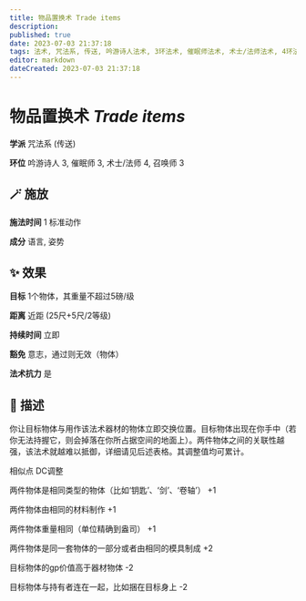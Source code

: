 ```yaml
---
title: 物品置换术 Trade items
description: 
published: true
date: 2023-07-03 21:37:18
tags: 法术, 咒法系, 传送, 吟游诗人法术, 3环法术, 催眠师法术, 术士/法师法术, 4环法术, 召唤师法术
editor: markdown
dateCreated: 2023-07-03 21:37:18
---
```


# **物品置换术** *Trade items*

**学派** 咒法系 (传送) 

**环位** 吟游诗人 3, 催眠师 3, 术士/法师 4, 召唤师 3

## 🪄 施放

**施法时间** 1 标准动作

**成分** 语言, 姿势

## ✨ 效果 

**目标** 1个物体，其重量不超过5磅/级 

**距离** 近距 (25尺+5尺/2等级)  

**持续时间** 立即 

**豁免** 意志，通过则无效（物体）

**法术抗力** 是

## 📖 描述

你让目标物体与用作该法术器材的物体立即交换位置。目标物体出现在你手中（若你无法持握它，则会掉落在你所占据空间的地面上）。两件物体之间的关联性越强，该法术就越难以抵御，详细请见后述表格。其调整值均可累计。

相似点 DC调整

两件物体是相同类型的物体（比如‘钥匙’、‘剑’、‘卷轴’） +1

两件物体由相同的材料制作 +1

两件物体重量相同（单位精确到盎司） +1

两件物体是同一套物体的一部分或者由相同的模具制成      +2

目标物体的gp价值高于器材物体 -2

目标物体与持有者连在一起，比如捆在目标身上 -2
    